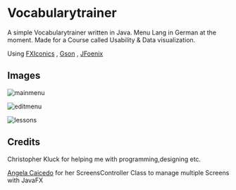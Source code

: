 # Vocabularytrainer
A simple Vocabularytrainer written in Java. Menu Lang in German at the moment. Made for a Course called Usability & Data visualization.

Using [FXIconics](https://github.com/pepperonas/FxIconics) , [Gson](https://github.com/google/gson) , [JFoenix](https://github.com/jfoenixadmin/JFoenix)
## Images
![mainmenu](http://i.imgur.com/xKYoDqZ.png)

![editmenu](http://i.imgur.com/F3Rq1hO.png)

![lessons](http://i.imgur.com/TzLiTU1.png)
## Credits

Christopher Kluck for helping me with programming,designing etc.

[Angela Caicedo](https://blogs.oracle.com/acaicedo/entry/managing_multiple_screens_in_javafx1) for her ScreensController Class to manage multiple Screens with JavaFX

